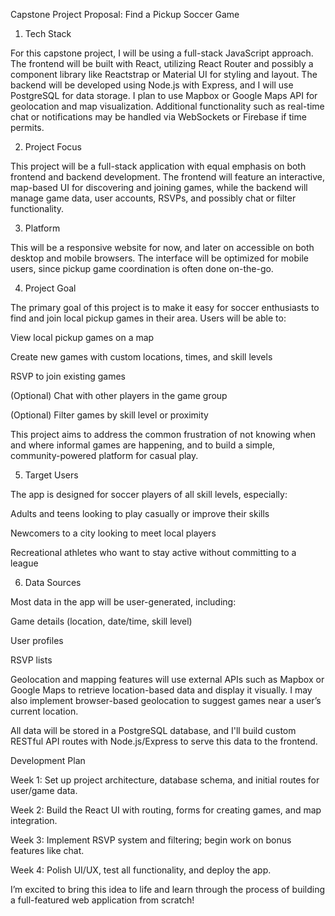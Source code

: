 Capstone Project Proposal: Find a Pickup Soccer Game

1. Tech Stack

For this capstone project, I will be using a full-stack JavaScript approach. The frontend will be built with React, utilizing React Router and possibly a component library like Reactstrap or Material UI for styling and layout. The backend will be developed using Node.js with Express, and I will use PostgreSQL for data storage. I plan to use Mapbox or Google Maps API for geolocation and map visualization. Additional functionality such as real-time chat or notifications may be handled via WebSockets or Firebase if time permits.

2. Project Focus

This project will be a full-stack application with equal emphasis on both frontend and backend development. The frontend will feature an interactive, map-based UI for discovering and joining games, while the backend will manage game data, user accounts, RSVPs, and possibly chat or filter functionality.

3. Platform

This will be a responsive website for now, and later on accessible on both desktop and mobile browsers. The interface will be optimized for mobile users, since pickup game coordination is often done on-the-go.

4. Project Goal

The primary goal of this project is to make it easy for soccer enthusiasts to find and join local pickup games in their area. Users will be able to:

View local pickup games on a map

Create new games with custom locations, times, and skill levels

RSVP to join existing games

(Optional) Chat with other players in the game group

(Optional) Filter games by skill level or proximity

This project aims to address the common frustration of not knowing when and where informal games are happening, and to build a simple, community-powered platform for casual play.

5. Target Users

The app is designed for soccer players of all skill levels, especially:

Adults and teens looking to play casually or improve their skills

Newcomers to a city looking to meet local players

Recreational athletes who want to stay active without committing to a league

6. Data Sources

Most data in the app will be user-generated, including:

Game details (location, date/time, skill level)

User profiles

RSVP lists

Geolocation and mapping features will use external APIs such as Mapbox or Google Maps to retrieve location-based data and display it visually. I may also implement browser-based geolocation to suggest games near a user’s current location.

All data will be stored in a PostgreSQL database, and I'll build custom RESTful API routes with Node.js/Express to serve this data to the frontend.

Development Plan

Week 1: Set up project architecture, database schema, and initial routes for user/game data.

Week 2: Build the React UI with routing, forms for creating games, and map integration.

Week 3: Implement RSVP system and filtering; begin work on bonus features like chat.

Week 4: Polish UI/UX, test all functionality, and deploy the app.

I’m excited to bring this idea to life and learn through the process of building a full-featured web application from scratch!

